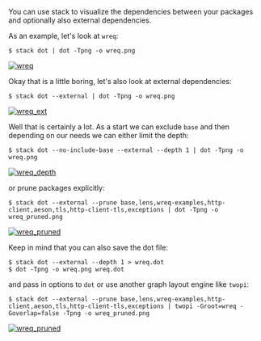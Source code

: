 You can use stack to visualize the dependencies between your packages and optionally also external dependencies.

As an example, let's look at `wreq`:

```
$ stack dot | dot -Tpng -o wreq.png
```
[![wreq](https://cloud.githubusercontent.com/assets/591567/8478591/ae10a418-20d2-11e5-8945-55246dcfac62.png)](https://cloud.githubusercontent.com/assets/591567/8478591/ae10a418-20d2-11e5-8945-55246dcfac62.png)

Okay that is a little boring, let's also look at external dependencies:
```
$ stack dot --external | dot -Tpng -o wreq.png
```
[![wreq_ext](https://cloud.githubusercontent.com/assets/591567/8478621/d247247e-20d2-11e5-993d-79096e382abd.png)](https://cloud.githubusercontent.com/assets/591567/8478621/d247247e-20d2-11e5-993d-79096e382abd.png)

Well that is certainly a lot.  As a start we can exclude `base` and then depending on our needs we can either limit the depth:

```
$ stack dot --no-include-base --external --depth 1 | dot -Tpng -o wreq.png
```
[![wreq_depth](https://cloud.githubusercontent.com/assets/591567/8484310/45b399a0-20f7-11e5-8068-031c2b352961.png)](https://cloud.githubusercontent.com/assets/591567/8484310/45b399a0-20f7-11e5-8068-031c2b352961.png)

or prune packages explicitly:

```
$ stack dot --external --prune base,lens,wreq-examples,http-client,aeson,tls,http-client-tls,exceptions | dot -Tpng -o wreq_pruned.png
```
[![wreq_pruned](https://cloud.githubusercontent.com/assets/591567/8478768/adbad280-20d3-11e5-9992-914dc24fe569.png)](https://cloud.githubusercontent.com/assets/591567/8478768/adbad280-20d3-11e5-9992-914dc24fe569.png)

Keep in mind that you can also save the dot file:
```
$ stack dot --external --depth 1 > wreq.dot
$ dot -Tpng -o wreq.png wreq.dot
```

and pass in options to `dot` or use another graph layout engine like `twopi`:

```
$ stack dot --external --prune base,lens,wreq-examples,http-client,aeson,tls,http-client-tls,exceptions | twopi -Groot=wreq -Goverlap=false -Tpng -o wreq_pruned.png
```
[![wreq_pruned](https://cloud.githubusercontent.com/assets/591567/8495538/9fae1184-216e-11e5-9931-99e6147f8aed.png)](https://cloud.githubusercontent.com/assets/591567/8495538/9fae1184-216e-11e5-9931-99e6147f8aed.png)
